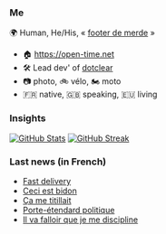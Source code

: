 ### Me

🌍 Human, He/His, « [footer de merde](https://open-time.net/post/2013/07/17/La-veritable-histoire-du-Footer-de-merde-) » 
* 🏠 https://open-time.net 
* 🛠️ Lead dev' of [dotclear](https://git.dotclear.org/dev/dotclear)
* 📷 photo, 🚲 vélo, 🏍️ moto 
* 🇫🇷 native, 🇬🇧 speaking, 🇪🇺 living

### Insights

[![GitHub Stats](https://github-readme-stats-sigma-five.vercel.app/api?username=franck-paul)](https://github.com/franck-paul)
[![GitHub Streak](https://github-readme-streak-stats.herokuapp.com?user=franck-paul)](https://git.io/streak-stats)

### Last news (in French)

<!-- BLOG-POST-LIST:START -->
- [Fast delivery](https://open-time.net/post/2023/07/05/Fast-delivery)
- [Ceci est bidon](https://open-time.net/post/2023/07/04/Ceci-est-bidon)
- [Ça me titillait](https://open-time.net/post/2023/07/03/%C3%87a-me-titillait)
- [Porte-étendard politique](https://open-time.net/post/2023/06/02/Porte-%C3%A9tendard-politique)
- [Il va falloir que je me discipline](https://open-time.net/post/2023/07/01/Il-va-falloir-que-me-discipline)
<!-- BLOG-POST-LIST:END -->
